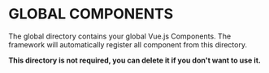 # GLOBAL COMPONENTS

The global directory contains your global Vue.js Components.
The framework will automatically register all component from this directory.

**This directory is not required, you can delete it if you don't want to use it.**
